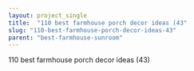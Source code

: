 ```yaml
---
layout: project_single
title:  "110 best farmhouse porch decor ideas (43"
slug: "110-best-farmhouse-porch-decor-ideas-43"
parent: "best-farmhouse-sunroom"
---
```

110 best farmhouse porch decor ideas (43)
